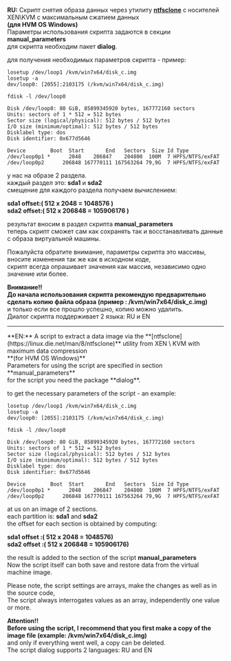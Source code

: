 **RU:** Скрипт снятия образа данных через утилиту **[ntfsclone](https://linux.die.net/man/8/ntfsclone)** с носителей XEN\KVM с максимальным сжатием данных<br>
**(для HVM OS Windows)**<br>
Параметры использования скрипта задаются в секции **manual_parameters**<br>
для скрипта необходим пакет **dialog**.

для получения необходимых параметров скрипта - пример:
```
losetup /dev/loop1 /kvm/win7x64/disk_c.img
losetup -a
dev/loop0: [2055]:2103175 (/kvm/win7x64/disk_c.img)
```

`fdisk -l /dev/loop0`

```
Disk /dev/loop0: 80 GiB, 85899345920 bytes, 167772160 sectors
Units: sectors of 1 * 512 = 512 bytes
Sector size (logical/physical): 512 bytes / 512 bytes
I/O size (minimum/optimal): 512 bytes / 512 bytes
Disklabel type: dos
Disk identifier: 0x677d5646
```

```
Device        Boot  Start       End   Sectors  Size Id Type
/dev/loop0p1 *      2048    206847    204800  100M  7 HPFS/NTFS/exFAT
/dev/loop0p2      206848 167770111 167563264 79,9G  7 HPFS/NTFS/exFAT
```

у нас на образе 2 раздела.<br>
каждый раздел это: **sda1** и **sda2**<br>
смещение для каждого раздела получаем вычислением:<br> 

**sda1 offset:( 512 х 2048 = 1048576 )**<br> 
**sda2 offset:( 512 x 206848 = 105906176 )**<br> 

результат вносим в раздел скрипта **manual_parameters**<br>
теперь скрипт сможет сам как сохранять так и восстанавливать данные с образа виртуальной машины.<br>

Пожалуйста обратите внимание, параметры скрипта это массивы, вносите изменения так же как в исходном коде,<br>
скрипт всегда опрашивает значения как массив, независимо одно значение или более.<br>

**Внимание!!**<br> 
**До начала использования скрипта рекомендую предварительно сделать копию файла образа (пример : /kvm/win7x64/disk_c.img)**<br>
и только если все прошло успешно, копию можно удалить.<br>
Диалог скрипта поддерживает 2 языка: RU и EN<br>

<hr>
**EN:** A script to extract a data image via the  **[ntfsclone](https://linux.die.net/man/8/ntfsclone)** utility from XEN \ KVM with maximum data compression<br>
**(for HVM OS Windows)**<br>
Parameters for using the script are specified in section **manual_parameters**<br>
for the script you need the package **dialog**.

to get the necessary parameters of the script - an example:<br>
```
losetup /dev/loop1 /kvm/win7x64/disk_c.img
losetup -a
dev/loop0: [2055]:2103175 (/kvm/win7x64/disk_c.img)
```

`fdisk -l /dev/loop0`

```
Disk /dev/loop0: 80 GiB, 85899345920 bytes, 167772160 sectors
Units: sectors of 1 * 512 = 512 bytes
Sector size (logical/physical): 512 bytes / 512 bytes
I/O size (minimum/optimal): 512 bytes / 512 bytes
Disklabel type: dos
Disk identifier: 0x677d5646
```

```
Device        Boot  Start       End   Sectors  Size Id Type
/dev/loop0p1 *      2048    206847    204800  100M  7 HPFS/NTFS/exFAT
/dev/loop0p2      206848 167770111 167563264 79,9G  7 HPFS/NTFS/exFAT
```


at us on an image of 2 sections.<br>
each partition is: **sda1** and **sda2**<br>
the offset for each section is obtained by computing:<br>

**sda1 offset :( 512 x 2048 = 1048576)**<br>
**sda2 offset :( 512 x 206848 = 105906176)**<br>

the result is added to the section of the script **manual_parameters**<br>
Now the script itself can both save and restore data from the virtual machine image.<br>

Please note, the script settings are arrays, make the changes as well as in the source code, <br>
The script always interrogates values as an array, independently one value or more.<br>

**Attention!!**<br>
**Before using the script, I recommend that you first make a copy of the image file (example: /kvm/win7x64/disk_c.img)**<br>
and only if everything went well, a copy can be deleted.<br>
The script dialog supports 2 languages: RU and EN<br>